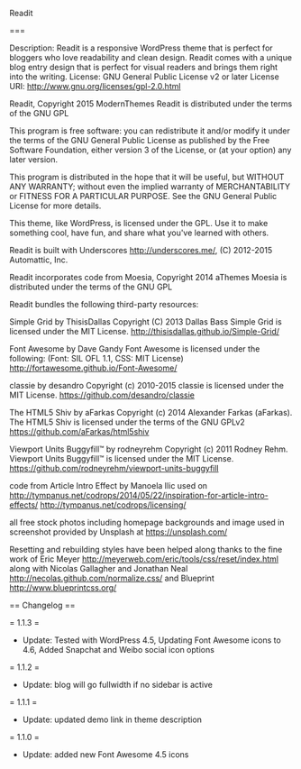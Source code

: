 
Readit

===

Description: Readit is a responsive WordPress theme that is perfect for bloggers who love readability and clean design. Readit comes with a unique blog entry design that is perfect for visual readers and brings them right into the writing.
License: GNU General Public License v2 or later
License URI: http://www.gnu.org/licenses/gpl-2.0.html

Readit, Copyright 2015 ModernThemes
Readit is distributed under the terms of the GNU GPL

This program is free software: you can redistribute it and/or modify
it under the terms of the GNU General Public License as published by
the Free Software Foundation, either version 3 of the License, or
(at your option) any later version.

This program is distributed in the hope that it will be useful,
but WITHOUT ANY WARRANTY; without even the implied warranty of
MERCHANTABILITY or FITNESS FOR A PARTICULAR PURPOSE.  See the
GNU General Public License for more details.

This theme, like WordPress, is licensed under the GPL.
Use it to make something cool, have fun, and share what you've learned with others.

Readit is built with Underscores http://underscores.me/, (C) 2012-2015 Automattic, Inc. 

Readit incorporates code from Moesia, Copyright 2014 aThemes
Moesia is distributed under the terms of the GNU GPL 

Readit bundles the following third-party resources:

Simple Grid by ThisisDallas Copyright (C) 2013 Dallas Bass
Simple Grid is licensed under the MIT License.
http://thisisdallas.github.io/Simple-Grid/

Font Awesome by Dave Gandy
Font Awesome is licensed under the following: (Font: SIL OFL 1.1, CSS: MIT License)
http://fortawesome.github.io/Font-Awesome/

classie by desandro Copyright (c) 2010-2015
classie is licensed under the MIT License.
https://github.com/desandro/classie 

The HTML5 Shiv by aFarkas Copyright (c) 2014 Alexander Farkas (aFarkas).
The HTML5 Shiv is licensed under the terms of the GNU GPLv2 
https://github.com/aFarkas/html5shiv 

Viewport Units Buggyfill™ by rodneyrehm Copyright (c) 2011 Rodney Rehm.
Viewport Units Buggyfill™ is licensed under the MIT License. 
https://github.com/rodneyrehm/viewport-units-buggyfill

code from Article Intro Effect by Manoela Ilic used on http://tympanus.net/codrops/2014/05/22/inspiration-for-article-intro-effects/
http://tympanus.net/codrops/licensing/

all free stock photos including homepage backgrounds and image used in screenshot provided by Unsplash at https://unsplash.com/

Resetting and rebuilding styles have been helped along thanks to the fine work of
Eric Meyer http://meyerweb.com/eric/tools/css/reset/index.html
along with Nicolas Gallagher and Jonathan Neal http://necolas.github.com/normalize.css/
and Blueprint http://www.blueprintcss.org/

== Changelog ==

= 1.1.3 =
* Update: Tested with WordPress 4.5, Updating Font Awesome icons to 4.6, Added Snapchat and Weibo social icon options 

= 1.1.2 =
* Update: blog will go fullwidth if no sidebar is active

= 1.1.1 =
* Update: updated demo link in theme description

= 1.1.0 =
* Update: added new Font Awesome 4.5 icons
